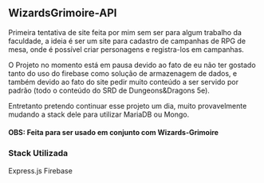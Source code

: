 ## WizardsGrimoire-API

Primeira tentativa de site feita por mim sem ser para algum trabalho da faculdade, a ideia é ser um site para cadastro de campanhas de RPG de mesa, onde é possível criar personagens e registra-los em campanhas.

O Projeto no momento está em pausa devido ao fato de eu não ter gostado tanto do uso do firebase como solução de armazenagem de dados, e também devido ao fato do site pedir muito conteúdo a ser servido por padrão (todo o conteúdo do SRD de Dungeons&Dragons 5e).

Entretanto pretendo continuar esse projeto um dia, muito provavelmente mudando a stack dele para utilizar MariaDB ou Mongo.

#### OBS: Feita para ser usado em conjunto com Wizards-Grimoire

### Stack Utilizada

Express.js
Firebase
